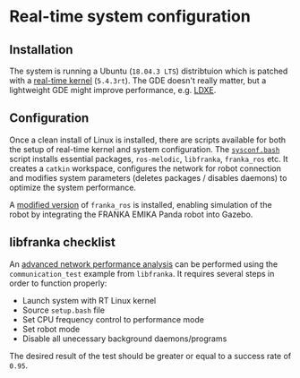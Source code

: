 # Real-time system configuration

## Installation

The system is running a Ubuntu (`18.04.3 LTS`) distribtuion which is patched with a [real-time kernel][rt-kernel] (`5.4.3rt`). The GDE doesn't really matter, but a lightweight GDE might improve performance, e.g. [LDXE][lubuntu].

## Configuration

Once a clean install of Linux is installed, there are scripts available for both the setup of real-time kernel and system configuration. The [`sysconf.bash`][sysconf-sh] script installs essential packages, `ros-melodic`, `libfranka`, `franka_ros` etc. It creates a `catkin` workspace, configures the network for robot connection and modifies system parameters (deletes packages / disables daemons) to optimize the system performance.

A [modified version][erdal-ros] of `franka_ros` is installed, enabling simulation of the robot by integrating the FRANKA EMIKA Panda robot into Gazebo.

## libfranka checklist

An [advanced network performance analysis][comm-test] can be performed using the `communication_test` example from `libfranka`. It requires several steps in order to function properly:

- Launch system with RT Linux kernel
- Source `setup.bash` file
- Set CPU frequency control to performance mode
- Set robot mode
- Disable all unecessary background daemons/programs

The desired result of the test should be greater or equal to a success rate of `0.95`.

[rt-kernel]: https://index.ros.org/doc/ros2/Tutorials/Building-Realtime-rt_preempt-kernel-for-ROS-2/
[lubuntu]: https://lubuntu.me/
[rtkernel-sh]: google.com
[sysconf-sh]: google.com
[erdal-ros]: https://erdalpekel.de/?p=55
[comm-test]: https://frankaemika.github.io/docs/troubleshooting.html#advanced-network-performance-analysis
